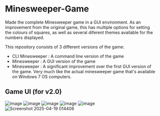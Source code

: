 # Minesweeper-Game

Made the complete Minesweeper game in a GUI environment. As an improvement from the original game, this has multiple options for setting the colours of squares, as well as several diferent themes available for the numbers displayed.

This repository consists of 3 different versions of the game:

* CLI Minesweeper : A command line version of the game
* Minesweeper : A GUI version of the game
* Minesweeper : A significant improvement over the first GUI version of the game. Very much like the actual minesweeper game that's available on Windows 7 OS computers.

## Game UI (for v2.0)

![image](https://github.com/user-attachments/assets/cb39e197-5adf-43e8-aec1-8a3cdc57b899)
![image](https://github.com/user-attachments/assets/e1e5f4e5-d4b9-47f9-bc2d-33278e3cff1e)
![image](https://github.com/user-attachments/assets/0a45cd23-aab8-4423-978a-fd20d224ecb0)
![image](https://github.com/user-attachments/assets/3db40891-9024-4a79-822d-3cff683683b2)
![image](https://github.com/user-attachments/assets/8fd31b80-e3fc-4da1-ae98-e4f9b40519b0)
![Screenshot 2025-04-19 014406](https://github.com/user-attachments/assets/4492723c-29f1-4e49-9754-a715af907458)
